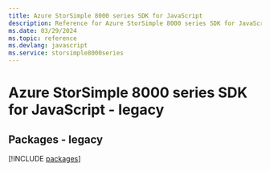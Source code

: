 ```yaml
---
title: Azure StorSimple 8000 series SDK for JavaScript
description: Reference for Azure StorSimple 8000 series SDK for JavaScript
ms.date: 03/29/2024
ms.topic: reference
ms.devlang: javascript
ms.service: storsimple8000series
---
```

# Azure StorSimple 8000 series SDK for JavaScript - legacy
## Packages - legacy
[!INCLUDE [packages](storsimple-8000-series-index.md)]